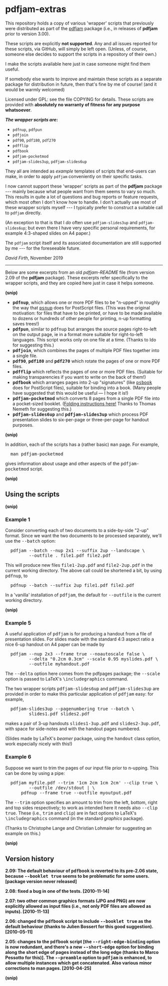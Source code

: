 # pdfjam-extras

This repository holds a copy of various 'wrapper' scripts that previously
were distributed as part of the [pdfjam](https://github.com/DavidFirth/pdfjam)
package (i.e., in releases of **pdfjam** prior to version 3.00).

These scripts are explicitly **not supported**. Any and all issues 
reported for these scripts, via GitHub, will simply be left open. 
(Unless, of course, someone else decides to support the scripts in 
a repository of their own.)  

I make the scripts available
here just in case someone might find them useful. 

If somebody else wants to
improve and maintain these scripts as a separate package for distribution in
future, then that's fine by me of course! (and it would be warmly welcomed)

Licensed under GPL: see the file
COPYING for details. These scripts are provided with 
**absolutely no warranty of fitness for any purpose whatsoever**.

**_The wrapper scripts are_:**

- `pdfnup`, `pdfpun`
- `pdfjoin`
- `pdf90`, `pdf180`, `pdf270`
- `pdfflip`
- `pdfbook`
- `pdfjam-pocketmod`
- `pdfjam-slides3up`, `pdfjam-slides6up`

They all are intended as _example_ templates of scripts that end-users can make,
in order to apply `pdfjam` conveniently on their specific tasks.

I now cannot support these 'wrapper' scripts as part of the **pdfjam** 
package --- mainly because what people want from them seems to vary so much.  This
results in quite a lot of questions and bug reports or feature requests, which
most often I don't know how to handle.  I don't actually use most of
these wrapper scripts myself --- I typically prefer to construct a suitable call to
`pdfjam` directly. 

(An exception to that is that I _do_ often use
`pdfjam-slides3up` and `pdfjam-slides6up`; but even there I have very specific 
personal requirements, for example 4:3-shaped slides on A4 paper.)

The `pdfjam` script itself and its associated documentation are still
supported by me --- for the foreseeable future.

_David Firth_, November 2019

-------------------------------------------------------------------

Below are some excerpts from an old _pdfjam-README_ file (from version 2.09 of the
**pdfjam** package).  These excerpts refer specifically to the wrapper scripts,
and they are copied here just in case it helps someone. 


<b>(snip)</b>

<ul>
  <li> <b><tt>pdfnup</tt></b>, which allows one or more PDF files to be "n-upped" in roughly the way that <a href="https://github.com/rrthomas/psutils"><tt>psnup</tt></a> does for PostScript files. (This was the original motivation: for files that have to be printed, or have to be made available to dozens or hundreds of other people for printing, n-up formatting saves trees!)</li>
  <li><b><tt>pdfpun</tt></b>, similar to <tt>pdfnup</tt> but arranges the source pages right-to-left on the output page, ie in a format more suitable for right-to-left languages. This script works only on one file at a time. (Thanks to Ido for suggesting this.)</li>
  <li> <b><tt>pdfjoin</tt></b>, which combines the pages of multiple PDF files together into a single file.</li>
  <li> <b><tt>pdf90</tt></b>, <b><tt>pdf180</tt></b> and <b><tt>pdf270</tt></b> which rotate the pages of one or more PDF files.</li>
  <li><b><tt>pdfflip</tt></b> which reflects the pages of one or more PDF files. (Suitable for making transparencies if you want to write on the back of them!)</li>
  <li><b><tt>pdfbook</tt></b> which arranges pages into 2-up "signatures" (like <a href="https://github.com/rrthomas/psutils"><tt>psbook</tt></a> does for PostScript files), suitable for binding into a book. (Many people have suggested that this would be useful — I hope it is!)</li>
  <li><b><tt>pdfjam-pocketmod</tt></b> which converts 8 pages from a single PDF file into a pocket-sized booklet. (<a href="https://pocketmod.com/howto">Folding instructions here!</a> Thanks to Thomas Nemeth for suggesting this.)</li>
  <li><b><tt>pdfjam-slides6up</tt></b> and <b><tt>pdfjam-slides3up</tt></b> which process PDF presentation slides to six-per-page or three-per-page for handout purposes. </li>
</ul>

<b>(snip)</b>

<p>In addition, each of the scripts has a (rather basic) <tt>man</tt> page. For example,</p>

<pre>  man pdfjam-pocketmod<br></pre>
<p>gives information about usage and other aspects of the <tt>pdfjam-pocketmod</tt> script.</p>

<b>(snip)</b>

<h2 align="justify">Using the scripts</h2>

<b>(snip)</b>

<h3 align="justify">Example 1</h3>

<p>Consider converting each of two documents to a side-by-side "2-up" format. Since we want the two documents to be processed separately, we'll use the <tt>--batch</tt> option: </p>

<pre>  pdfjam --batch --nup 2x1 --suffix 2up --landscape \<br>         --outfile . file1.pdf file2.pdf<br></pre>
<p> This will produce new files <tt>file1-2up.pdf</tt> and <tt>file2-2up.pdf</tt> in the current working directory. The above call could be shortened a bit, by using <tt>pdfnup</tt>, to</p>

<pre>  pdfnup --batch --suffix 2up file1.pdf file2.pdf<br></pre>
<p> In a 'vanilla' installation of <tt>pdfjam</tt>, the default for <tt>--outfile</tt> is the current working directory.</p>

<b>(snip)</b>

<h3 align="justify">Example 5</h3>

<p>A useful application of <tt>pdfjam</tt> is for producing a handout from a file of presentation slides. For slides made with the standard 4:3 aspect ratio a nice 6-up handout on A4 paper can be made by </p>

<pre>  pdfjam --nup 2x3 --frame true --noautoscale false \<br>         --delta "0.2cm 0.3cm" --scale 0.95 myslides.pdf \<br>         --outfile myhandout.pdf<br></pre>
<p>The <tt>--delta</tt> option here comes from the pdfpages package; the <tt>--scale</tt> option is passed to LaTeX's <tt>\includegraphics</tt> command. </p>

<p>The two wrapper scripts <tt>pdfjam-slides6up</tt> and <tt>pdfjam-slides3up</tt> are provided in order to make this particular application of <tt>pdfjam</tt> easy: for example, </p>

<pre>  pdfjam-slides3up --pagenumbering true --batch \<br>         slides1.pdf slides2.pdf<br></pre>
<p>makes a pair of 3-up handouts <tt>slides1-3up.pdf</tt> and <tt>slides2-3up.pdf</tt>, with space for side-notes and with the handout pages numbered.</p>

<p>(Slides made by LaTeX's <i>beamer</i> package, using the <tt>handout</tt> class option, work especially nicely with this!)</p>

<h3 align="justify">Example 6</h3>

<p> Suppose we want to trim the pages of our input file prior to n-upping. This can be done by using a pipe: </p>

<pre>  pdfjam myfile.pdf --trim '1cm 2cm 1cm 2cm' --clip true \<br>         --outfile /dev/stdout | \<br>      pdfnup --frame true --outfile myoutput.pdf<br></pre>
<p>The <tt>--trim</tt> option specifies an amount to trim from the left, bottom, right and top sides respectively; to work as intended here it needs also <tt>--clip true</tt>. These (i.e., <tt>trim</tt> and <tt>clip</tt>) are in fact options to LaTeX's <tt>\includegraphics</tt> command (in the standard <i>graphics</i> package).</p>

<p>(Thanks to Christophe Lange and Christian Lohmaier for suggesting an example on this.)</p>


<b>(snip)</b>


<h2 align="justify">Version history</h2>

<p> <b>2.09: The default behaviour of <tt>pdfbook</tt> is reverted to its pre-2.06 state, because <tt>--booklet true</tt> seems to be problematic for some users.&nbsp; [package version never released]
</p>

<p><b>2.08</b>: fixed a bug in one of the tests. [2010-11-14] </p>

<p> <b>2.07</b>: two other common graphics formats (JPG and PNG) are now explicitly allowed as input files (i.e., not only PDF files are allowed as inputs). [2010-11-13] </p>

<p><b>2.06</b>: changed the <tt>pdfbook</tt> script to include <tt>--booklet true</tt> as the default behaviour (thanks to Julien Bossert for this good suggestion). [2010-05-11] </p>

<p> <b>2.05</b>: changes to the <tt>pdfbook</tt> script [the <tt>--right-edge-binding</tt> option is now redundant, and there's a new <tt>--short-edge</tt> option for binding along the short edge of pages instead of the long edge (thanks to Marco Pessotto for this)]. The <tt>--preamble</tt> option to <tt>pdfjam</tt> is enhanced, to allow multiple instances which get concatenated. Also various minor corrections to man pages. [2010-04-25] </p>

**(snip)**
